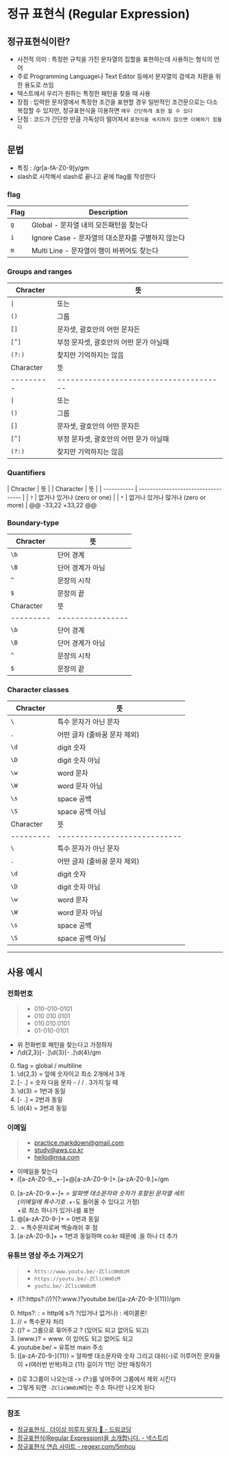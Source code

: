 # 정규 표현식 (Regular Expression)

## 정규표현식이란?

- 사전적 의미 : 특정한 규칙을 가진 문자열의 집할을 표현하는데 사용하는 형식의 언어
- 주로 Programming Language나 Text Editor 등에서 문자열의 검색과 치환을 위한 용도로 쓰임
- 텍스트에서 우리가 원하는 특정한 패턴을 찾을 때 사용
- 장점 : 입력한 문자열에서 특정한 조건을 표현할 경우 일반적인 조건문으로는 다소 복잡할 수 있지만, 정규표현식을 이용하면 `매우 간단하게 표현 할 수 있다`
- 단점 : 코드가 간단한 만큼 가독성이 떨어져서 `표현식을 숙지하지 않으면 이해하기 힘들다`

## 문법

- 특징 : /gr[a-fA-Z0-9]y/gm
- slash로 시작해서 slash로 끝나고 끝에 flag를 작성한다

### flag

| Flag | Description                                     |
| -------- | -------------------------------------- |
| `g`     | Global - 문자열 내의 모든패턴을 찾는다|
| `i`     | Ignore Case - 문자열의 대소문자를 구별하지 않는다|
| `m`     | Multi Line - 문자열이 행이 바뀌어도 찾는다|

### Groups and ranges

| Chracter | 뜻                                     |
| -------- | -------------------------------------- |
| `\|`     | 또는                                   |
| `()`     | 그룹                                   |
| `[]`     | 문자셋, 괄호안의 어떤 문자든           |
| `[^]`    | 부정 문자셋, 괄호안의 어떤 문가 아닐때 |
| `(?:)`   | 찾지만 기억하지는 않음                 |
| Character | 뜻                                     |
| --------- | -------------------------------------- |
| `\|`      | 또는                                   |
| `()`      | 그룹                                   |
| `[]`      | 문자셋, 괄호안의 어떤 문자든           |
| `[^]`     | 부정 문자셋, 괄호안의 어떤 문가 아닐때 |
| `(?:)`    | 찾지만 기억하지는 않음                 |

### Quantifiers

| Chracter    | 뜻                                  |
| Character   | 뜻                                  |
| ----------- | ----------------------------------- |
| `?`         | 없거나 있거나 (zero or one)         |
| `*`         | 없거나 있거나 많거나 (zero or more) |
@@ -33,22 +33,22 @@

### Boundary-type

| Chracter | 뜻               |
| -------- | ---------------- |
| `\b`     | 단어 경계        |
| `\B`     | 단어 경계가 아님 |
| `^`      | 문장의 시작      |
| `$`      | 문장의 끝        |
| Character | 뜻               |
| --------- | ---------------- |
| `\b`      | 단어 경계        |
| `\B`      | 단어 경계가 아님 |
| `^`       | 문장의 시작      |
| `$`       | 문장의 끝        |

### Character classes

| Chracter | 뜻                           |
| -------- | ---------------------------- |
| `\`      | 특수 문자가 아닌 문자        |
| `.`      | 어떤 글자 (줄바꿈 문자 제외) |
| `\d`     | digit 숫자                   |
| `\D`     | digit 숫자 아님              |
| `\w`     | word 문자                    |
| `\W`     | word 문자 아님               |
| `\s`     | space 공백                   |
| `\S`     | space 공백 아님              |
| Character | 뜻                           |
| --------- | ---------------------------- |
| `\`       | 특수 문자가 아닌 문자        |
| `.`       | 어떤 글자 (줄바꿈 문자 제외) |
| `\d`      | digit 숫자                   |
| `\D`      | digit 숫자 아님              |
| `\w`      | word 문자                    |
| `\W`      | word 문자 아님               |
| `\s`      | space 공백                   |
| `\S`      | space 공백 아님              |

---

## 사용 예시

### 전화번호

>- 010-010-0101
>- 010 010 0101
>- 010.010.0101
>- 01-010-0101

- 위 전화번호 패턴을 찾는다고 가정하자
- /\d{2,3}[- .]\d{3}[- .]\d{4}/gm

0. flag = global / multiline
1. \d{2,3} = 앞에 숫자이고 최소 2개에서 3개
2. [- .] = 숫자 다음 문자 - / / . 3가지 일 때
3. \d{3} = 1번과 동일
4. [- .] = 2번과 동일
5. \d{4} = 3번과 동일

### 이메일

>- practice.markdown@gmail.com
>- study@aws.co.kr
>- hello@msa.com

- 이메일을 찾는다
- /[a-zA-Z0-9._+-]+@[a-zA-Z0-9-]+\.[a-zA-Z0-9.]+/gm

0. [a-zA-Z0-9._+-]+ = 알파벳 대소문자와 숫자가 포함된 문자열 세트 </br>(이메일에 특수기호 ._+-도 들어올 수 있다고 가정)</br> +로 최소 하나가 있거나를 표현
1. @[a-zA-Z0-9-]+ = 0번과 동일
2. \. = 특수문자로써 백슬래쉬 후 점
3. [a-zA-Z0-9.]+ = 1번과 동일하며 co.kr 때문에 .을 하나 더 추가

### 유튜브 영상 주소 가져오기

>- `htts://www.youtu.be/-ZClicWm0zM`
>- `https://youtu.be/-ZClicWm0zM`
>- `youtu.be/-ZClicWm0zM`

- /(?:https?:\/\/)?(?:www\.)?youtube.be\/([a-zA-Z0-9-]{11})/gm

0. https?: : = http에 s가 ?(있거나 없거나) : 세미콜론!
1. \/\/ = 특수문자 처리
2. ()? = 그룹으로 묶어주고 ? (있어도 되고 없어도 되고)
3. (www\.)? = www. 이 있어도 되고 없어도 되고
4. youtube.be\/ = 유튜브 main 주소
5. ([a-zA-Z0-9-]{11}) = 알파벳 대소문자와 숫자 그리고 대쉬(-)로 이루어진 문자들이 +(여러번 반복)하고 {11} 길이가 11인 것만 매칭하기

- ()로 3그룹이 나오는데 -> (?:)를 넣어주어 그룹에서 제외 시킨다
- 그렇게 되면 `-ZClicWm0zM`라는 주소 하나만 나오게 된다

---

### 참조

- [정규표현식 , 더이상 미루지 말자 🤩 - 드림코딩](https://www.youtube.com/watch?v=t3M6toIflyQ&list=PLSGXVEmOeRV4Jyt7w4G07ZDMlDRHIrQVg&index=1&t=2s)
- [정규표현식(Regular Expression)을 소개합니다. - 넥스트리](https://www.nextree.co.kr/p4327/)
- [정규표현식 연습 사이트 - regexr.com/5mhou](https://regexr.com/5mhou)
